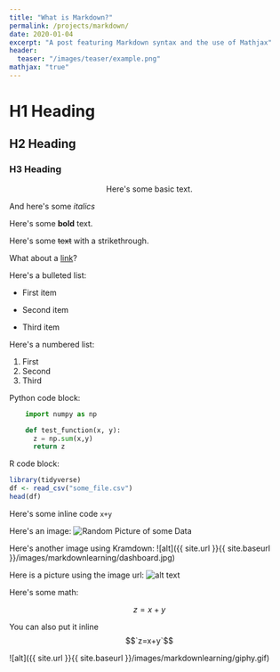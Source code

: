 ```yaml
---
title: "What is Markdown?"
permalink: /projects/markdown/
date: 2020-01-04
excerpt: "A post featuring Markdown syntax and the use of Mathjax"
header:
  teaser: "/images/teaser/example.png"
mathjax: "true"
---
```


# H1 Heading

## H2 Heading

### H3 Heading

<p style="text-align: center;">Here's some basic text.</p>

And here's some *italics*

Here's some **bold** text.

Here's some ~~text~~ with a strikethrough.

What about a [link](https://github.com/TheeOriginalDev)?

Here's a bulleted list:
* First item
+ Second item
- Third item

Here's a numbered list:
1. First
2. Second
3. Third

Python code block:
```python
    import numpy as np

    def test_function(x, y):
      z = np.sum(x,y)
      return z
```

R code block:
```r
library(tidyverse)
df <- read_csv("some_file.csv")
head(df)
```

Here's some inline code `x+y`

Here's an image:
<img src="{{ site.url }}{{ site.baseurl }}/images/markdownlearning/somedata.png" alt="Random Picture of some Data">

Here's another image using Kramdown:
![alt]({{ site.url }}{{ site.baseurl }}/images/markdownlearning/dashboard.jpg)

Here is a picture using the image url:
![alt text](https://cdn1.sph.harvard.edu/wp-content/uploads/sites/21/2018/07/fruitveg-454x313.jpeg "Fruits & Veggies")

Here's some math:

$$z=x+y$$

You can also put it inline $$`z=x+y`$$

![alt]({{ site.url }}{{ site.baseurl }}/images/markdownlearning/giphy.gif)
